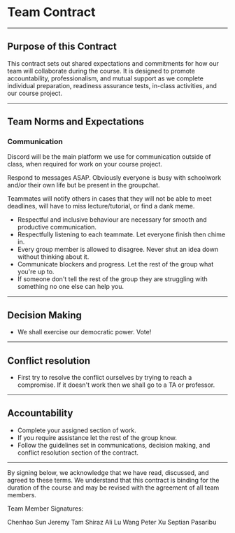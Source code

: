 # Team Contract

---
## Purpose of this Contract

This contract sets out shared expectations and commitments for how our team will collaborate during the course. It is designed to promote accountability, professionalism, and mutual support as we complete individual preparation, readiness assurance tests, in-class activities, and our course project.

---

## Team Norms and Expectations

### Communication

Discord will be the main platform we use for communication outside of class, when required for work on your course project.

Respond to messages ASAP. Obviously everyone is busy with schoolwork and/or their own life but be present in the groupchat. 

Teammates will notify others in cases that they will not be able to meet deadlines, will have to miss lecture/tutorial, or find a dank meme.

* Respectful and inclusive behaviour are necessary for smooth and productive communication.
* Respectfully listening to each teammate. Let everyone finish then chime in. 
* Every group member is allowed to disagree. Never shut an idea down without thinking about it. 
* Communicate blockers and progress. Let the rest of the group what you're up to. 
* If someone don't tell the rest of the group they are struggling with something no one else can help you. 

---

## Decision Making

* We shall exercise our democratic power. Vote!

---

## Conflict resolution

* First try to resolve the conflict ourselves by trying to reach a compromise. If it doesn't work then we shall go to a TA or professor. 

---

## Accountability

* Complete your assigned section of work. 
* If you require assistance let the rest of the group know.
* Follow the guidelines set in communications, decision making, and conflict resolution section of the contract. 

---


By signing below, we acknowledge that we have read, discussed, and agreed to these terms. We understand that this contract is binding for the duration of the course and may be revised with the agreement of all team members.

Team Member Signatures:

Chenhao Sun 
Jeremy Tam
Shiraz Ali
Lu Wang
Peter Xu
Septian Pasaribu
